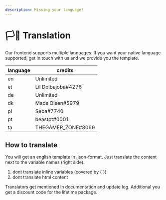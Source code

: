 ```yaml
---
description: Missing your language?
---
```


# 🏳🌈 Translation

Our frontend supports multiple languages. If you want your native language supported, get in touch with us and we provide you the template.

| language | credits             |
| -------- | ------------------- |
| en       | Unlimited           |
| et       | Lil Dolbajoba#4276  |
| de       | Unlimited           |
| dk       | Mads Olsen#5979     |
| pl       | Seba#7740           |
| pt       | beastpt#0001        |
| ta       | THEGAMER\_ZONE#8069 |



## How to translate

You will get an english template in .json-format. Just translate the content next to the variable names (right side).

1. dont translate inline variables (covered by { })
2. dont translate html content&#x20;



Translators get mentioned in documentation and update log. Additional you get a discount code for the lifetime package.
